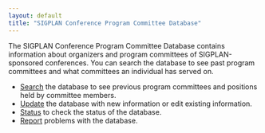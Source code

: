 ```yaml
---
layout: default
title: "SIGPLAN Conference Program Committee Database"
---
```

<!-- BCP: I can't figure out where this is referenced from, but it is
     decades out of date!! --> 

The SIGPLAN Conference Program Committee Database contains
information about organizers and program committees of
SIGPLAN-sponsored conferences. You can search the database to see
past program committees and what committees an individual has
served on.  

-   [Search](http://www.cs.virginia.edu/~jks6b/cgi-bin/sigplan/search.cgi)
    the database to see previous program committees and positions held
    by committee members.&#160; 
-   [Update](http://www.cs.virginia.edu/~jks6b/sigplan/admin.html)
    the database with new information or edit existing information.  
-   [Status](http://www.cs.virginia.edu/~jks6b/sigplan/status.html)
    to check the status of the database.  
-   [Report](mailto:infodir_sigplan@acm.org?subject=SIGPLAN%20PC%20Database)
    problems with the database.
